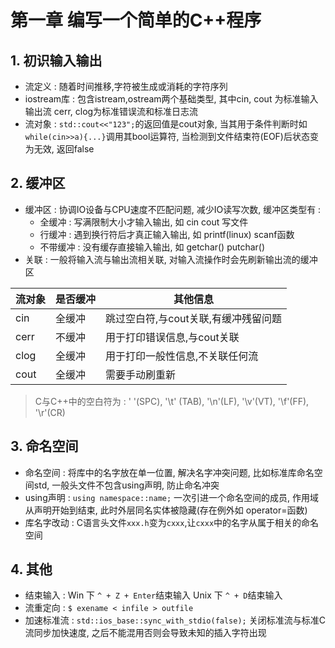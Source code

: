 # 第一章 编写一个简单的C++程序
## 1. 初识输入输出
- 流定义 : 随着时间推移,字符被生成或消耗的字符序列
- iostream库 : 包含istream,ostream两个基础类型, 其中cin, cout 为标准输入输出流 cerr, clog为标准错误流和标准日志流
- 流对象 : `std::cout<<"123";`的返回值是cout对象, 当其用于条件判断时如`while(cin>>a){...}`调用其bool运算符, 当检测到文件结束符(EOF)后状态变为无效, 返回false

## 2. 缓冲区
- 缓冲区 : 协调IO设备与CPU速度不匹配问题, 减少IO读写次数, 缓冲区类型有 : 
	- 全缓冲 : 写满限制大小才输入输出, 如 cin cout 写文件
	- 行缓冲 : 遇到换行符后才真正输入输出, 如 printf(linux) scanf函数
	- 不带缓冲 : 没有缓存直接输入输出, 如 getchar() putchar()
- 关联 : 一般将输入流与输出流相关联, 对输入流操作时会先刷新输出流的缓冲区

|流对象|是否缓冲|其他信息|
|---|---|---|
|cin|全缓冲|跳过空白符,与cout关联,有缓冲残留问题|
|cerr|不缓冲|用于打印错误信息,与cout关联|
|clog|全缓冲|用于打印一般性信息,不关联任何流|
|cout|全缓冲|需要手动刷重新|

> C与C++中的空白符为 :  ' '(SPC), '\t' (TAB), '\n'(LF), '\v'(VT), '\f'(FF), '\r'(CR)

## 3. 命名空间
- 命名空间 : 将库中的名字放在单一位置, 解决名字冲突问题, 比如标准库命名空间std, 一般头文件不包含using声明, 防止命名冲突
- using声明 : `using namespace::name;` 一次引进一个命名空间的成员, 作用域从声明开始到结束, 此时外层同名实体被隐藏(存在例外如 operator=函数) 
- 库名字改动 : C语言头文件`xxx.h`变为`cxxx`,让`cxxx`中的名字从属于相关的命名空间

## 4. 其他
- 结束输入 : Win 下 `^ + Z + Enter`结束输入 Unix 下 `^ + D`结束输入 
- 流重定向 : `$ exename < infile > outfile` 
- 加速标准流 : `std::ios_base::sync_with_stdio(false);` 关闭标准流与标准C流同步加快速度, 之后不能混用否则会导致未知的插入字符出现